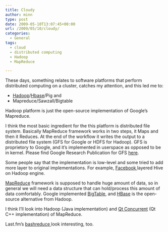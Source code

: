 ```yaml
---
title: Cloudy
author: minn
type: post
date: 2009-05-10T13:07:45+00:00
url: /2009/05/10/cloudy/
categories:
  - General
tags:
  - cloud
  - distributed computing
  - Hadoop
  - MapReduce

---
```

These days, something relates to software platforms that perform distributed computing on a cluster, catches my attention, and this led me to:

  * <a title="Apache Hadoop" href="http://hadoop.apache.org/" target="_blank">Hadoop</a>/<a href="http://hadoop.apache.org/hbase/" target="_blank">Hbase</a>/Pig and
  * Mapreduce/Sawzall/Bigtable

Hadoop platform is just the open-source implementation of Google&#8217;s Mapreduce.

I think the most basic ingredient for the this platform is distributed file system. Basically MapReduce framework works in two steps, it Maps and then it Reduces. At the end of the workflow it writes the output to a distributed file system (GFS for Google or HDFS for Hadoop). GFS is proprietory to Google, and it&#8217;s implemented in userspace as opposed to be in kernel. Please find Google Research Publication for GFS <a href="http://labs.google.com/papers/gfs.html" target="_blank">here</a>.

Some people say that the implementation is low-level and some tried to add more layer to original implementations. For example, <a href="http://www.facebook.com/note.php?note_id=16121578919" target="_blank">Facebook </a>layered Hive on Hadoop engine.

<a href="http://labs.google.com/papers/mapreduce.html" target="_blank">MapReduce</a> framework is supposed to handle huge amount of data, so in general we will need a data structure that can hold/process this amount of data comfortably. Google implemented <a href="http://labs.google.com/papers/bigtable.html" target="_blank">BigTable</a>, and <a href="http://hadoop.apache.org/hbase/" target="_blank">HBase</a> is the open-source alternative from Hadoop.

I think I&#8217;ll look into Hadoop (Java implementation) and <a href="http://labs.trolltech.com/page/Projects/Threads/QtConcurrent" target="_blank">Qt Concurrent</a> (Qt C++ implementation) of MapReduce.

Last.fm&#8217;s <a href="http://blog.last.fm/2009/04/06/mapreduce-bash-script" target="_blank">bashreduce </a>look interesting, too.